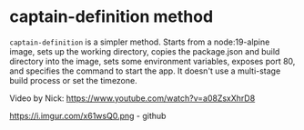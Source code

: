 # captain-definition method

`captain-definition` is a simpler method. Starts from a node:19-alpine image, sets up the working directory, copies the package.json and build directory into the image, sets some environment variables, exposes port 80, and specifies the command to start the app. It doesn't use a multi-stage build process or set the timezone.

Video by Nick: https://www.youtube.com/watch?v=a08ZsxXhrD8

https://i.imgur.com/x61wsQ0.png - github
